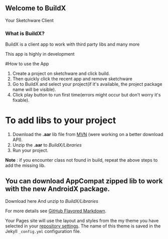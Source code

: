 ## Welcome to BuildX
Your Sketchware Client
 
### What is BuildX?
BuildX is a client app to work with third party libs and many more


This app is highly in development

#How to use the App

1. Create a project on sketchware and click build.
2. Then quickly click the recent app and remove sketchware
3. Go to BuildX and select your project(if it's available, the project package name will be visible).
4. Click play button to run first time(errors might occur but don't worry it's fixable).

# To add libs to your project
1. Download the **.aar** lib file from [MVN](mvnrepository.com) (were working on a better download API).
2. Unzip the **.aar** to _BuildX/Libraries_ 
3. Run your project.

**Note** : if you encounter class not found in build, repeat the above steps to add the missing lib.

## You can download AppCompat zipped lib to work with the new AndroidX package.
Download here
And unzip to _BuildX/Libraries_



For more details see [GitHub Flavored Markdown](https://guides.github.com/features/mastering-markdown/).



Your Pages site will use the layout and styles from the my theme you have selected in your [repository settings](https://github.com/skyestudiosDev/BuildX/settings). The name of this theme is saved in the Jekyll `_config.yml` configuration file.


